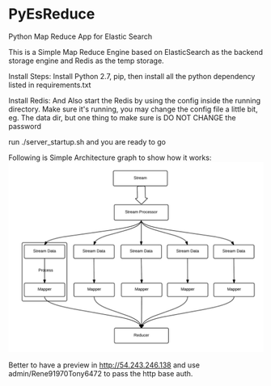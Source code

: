 PyEsReduce
==========

Python Map Reduce App for Elastic Search

This is a Simple Map Reduce Engine based on ElasticSearch as the backend storage engine and Redis as the temp storage.

Install Steps:
Install Python 2.7, pip, then install all the python dependency listed in requirements.txt

Install Redis:
And Also start the Redis by using the config inside the running directory.
Make sure it's running, you may change the config file a little bit, eg. The data dir, but one thing to make sure is DO NOT CHANGE the password

run ./server_startup.sh and you are ready to go

Following is Simple Architecture graph to show how it works:
![Simple Architecture](https://github.com/BlueStalker/PyEsReduce/blob/master/PyEsSimpleArch.png)

Better to have a preview in http://54.243.246.138
and use admin/Rene91970Tony6472 to pass the http base auth.
